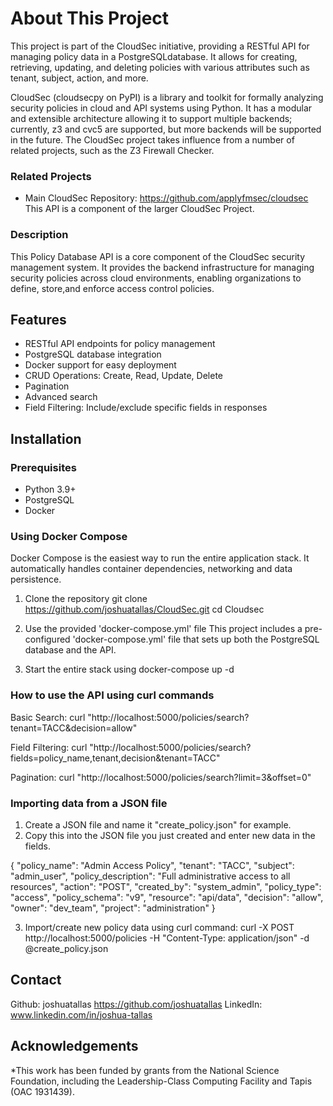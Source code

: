 # About This Project

This project is part of the CloudSec initiative, providing a RESTful API for managing policy data in a PostgreSQLdatabase. It allows for creating, retrieving, updating, and deleting policies with various attributes such as tenant, subject, action, and more.

CloudSec (cloudsecpy on PyPI) is a library and toolkit for formally analyzing security policies in cloud and API systems using Python. It has a modular and extensible architecture allowing it to support multiple backends; currently, z3 and cvc5 are supported, but more backends will be supported in the future. The CloudSec project takes influence from a number of related projects, such as the Z3 Firewall Checker.

### Related Projects

- Main CloudSec Repository: https://github.com/applyfmsec/cloudsec
  This API is a component of the larger CloudSec Project.

### Description

This Policy Database API is a core component of the CloudSec security management system. It provides the backend infrastructure for managing security policies across cloud environments, enabling organizations to define, store,and enforce access control policies.

## Features

- RESTful API endpoints for policy management
- PostgreSQL database integration
- Docker support for easy deployment
- CRUD Operations: Create, Read, Update, Delete
- Pagination
- Advanced search
- Field Filtering: Include/exclude specific fields in responses

## Installation

### Prerequisites

- Python 3.9+
- PostgreSQL
- Docker

### Using Docker Compose
Docker Compose is the easiest way to run the entire application stack. It automatically handles container dependencies, networking and data persistence.
 
1. Clone the repository
   git clone https://github.com/joshuatallas/CloudSec.git
   cd Cloudsec

2. Use the provided 'docker-compose.yml' file
   This project includes a pre-configured 'docker-compose.yml' file that sets up both the PostgreSQL database and the API.

3. Start the entire stack using
   docker-compose up -d 

### How to use the API using curl commands
Basic Search: curl "http://localhost:5000/policies/search?tenant=TACC&decision=allow"

Field Filtering: curl "http://localhost:5000/policies/search?fields=policy_name,tenant,decision&tenant=TACC" 

Pagination: curl "http://localhost:5000/policies/search?limit=3&offset=0"

### Importing data from a JSON file

1. Create a JSON file and name it "create_policy.json" for example.
2. Copy this into the JSON file you just created and enter new data in the fields.

 {
    "policy_name": "Admin Access Policy",
    "tenant": "TACC",
    "subject": "admin_user",
    "policy_description": "Full administrative access to all resources",
    "action": "POST",
    "created_by": "system_admin",
    "policy_type": "access",
    "policy_schema": "v9",
    "resource": "api/data",
    "decision": "allow",
    "owner": "dev_team",
    "project": "administration"
  }

3. Import/create new policy data using curl command:
curl -X POST http://localhost:5000/policies -H "Content-Type: application/json" -d @create_policy.json
 
## Contact

Github: joshuatallas https://github.com/joshuatallas
LinkedIn: www.linkedin.com/in/joshua-tallas

## Acknowledgements

*This work has been funded by grants from the National Science Foundation, including the Leadership-Class Computing Facility and Tapis (OAC 1931439).
